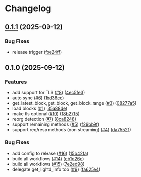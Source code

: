 # Changelog

## [0.1.1](https://github.com/hhanh00/lwdproxy/compare/lwdproxy_rs-v0.1.0...lwdproxy_rs-v0.1.1) (2025-09-12)


### Bug Fixes

* release trigger ([fbe24ff](https://github.com/hhanh00/lwdproxy/commit/fbe24ff25e4388cc59a82c482e978f687d45f238))

## 0.1.0 (2025-09-12)


### Features

* add support for TLS ([#8](https://github.com/hhanh00/lwdproxy/issues/8)) ([4ec5fe3](https://github.com/hhanh00/lwdproxy/commit/4ec5fe3a7f91f6edc9d3f2900c7e631d3bda74d2))
* auto sync ([#6](https://github.com/hhanh00/lwdproxy/issues/6)) ([1bd36cc](https://github.com/hhanh00/lwdproxy/commit/1bd36cc6bb481c617b2793c94121e77e14eda371))
* get_latest_block, get_block, get_block_range ([#3](https://github.com/hhanh00/lwdproxy/issues/3)) ([08277a5](https://github.com/hhanh00/lwdproxy/commit/08277a5a9168a291078448e8582fda856d3266f9))
* load blocks ([#1](https://github.com/hhanh00/lwdproxy/issues/1)) ([35a88de](https://github.com/hhanh00/lwdproxy/commit/35a88de0a115390a812a8abad9dd0d62e2f14761))
* make tls optional ([#10](https://github.com/hhanh00/lwdproxy/issues/10)) ([18b27f5](https://github.com/hhanh00/lwdproxy/commit/18b27f58460a72c89f8f6aadf8a90173e32c4b1d))
* reorg detection ([#7](https://github.com/hhanh00/lwdproxy/issues/7)) ([8ca8248](https://github.com/hhanh00/lwdproxy/commit/8ca82481111abaefb1e26c0ac2444f5b8bf954a4))
* support remaining methods ([#5](https://github.com/hhanh00/lwdproxy/issues/5)) ([f29bb9f](https://github.com/hhanh00/lwdproxy/commit/f29bb9f3cb4437d5e4b21b001ac9d50fd2f05ac5))
* support req/resp methods (non streaming) ([#4](https://github.com/hhanh00/lwdproxy/issues/4)) ([da75521](https://github.com/hhanh00/lwdproxy/commit/da75521ca9254dc6d848d2d42efd663d41619f34))


### Bug Fixes

* add config to release ([#16](https://github.com/hhanh00/lwdproxy/issues/16)) ([15b42fa](https://github.com/hhanh00/lwdproxy/commit/15b42fa03b8aed79d86a9183c82f43c201e82c67))
* build all workflows ([#14](https://github.com/hhanh00/lwdproxy/issues/14)) ([eb1d26c](https://github.com/hhanh00/lwdproxy/commit/eb1d26c3fb8c7c78b3299841090c4dc5d7f5e69c))
* build all workflows ([#15](https://github.com/hhanh00/lwdproxy/issues/15)) ([7e2ed98](https://github.com/hhanh00/lwdproxy/commit/7e2ed9800eba03b0d819740ad07c8a37397247b6))
* delegate get_lightd_info too ([#9](https://github.com/hhanh00/lwdproxy/issues/9)) ([fa625e4](https://github.com/hhanh00/lwdproxy/commit/fa625e49cb649a8577607c6cd444f74d98574321))
